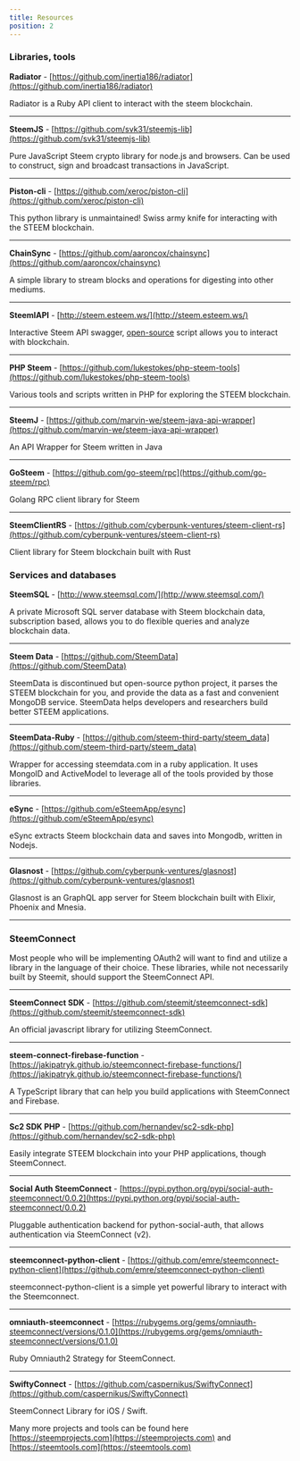 ```yaml
---
title: Resources
position: 2
---
```



### Libraries, tools


**Radiator** - [https://github.com/inertia186/radiator](https://github.com/inertia186/radiator)

Radiator is a Ruby API client to interact with the steem blockchain.

---

**SteemJS** - [https://github.com/svk31/steemjs-lib](https://github.com/svk31/steemjs-lib)

Pure JavaScript Steem crypto library for node.js and browsers. Can be used to construct, sign and broadcast transactions in JavaScript.

---

**Piston-cli** - [https://github.com/xeroc/piston-cli](https://github.com/xeroc/piston-cli)

This python library is unmaintained! Swiss army knife for interacting with the STEEM blockchain.

---

**ChainSync** - [https://github.com/aaroncox/chainsync](https://github.com/aaroncox/chainsync)

A simple library to stream blocks and operations for digesting into other mediums.

---

**SteemIAPI** - [http://steem.esteem.ws/](http://steem.esteem.ws/)

Interactive Steem API swagger, [open-source](https://github.com/eSteemApp/steemapi) script allows you to interact with blockchain.

---

**PHP Steem** - [https://github.com/lukestokes/php-steem-tools](https://github.com/lukestokes/php-steem-tools)

Various tools and scripts written in PHP for exploring the STEEM blockchain.

---

**SteemJ** - [https://github.com/marvin-we/steem-java-api-wrapper](https://github.com/marvin-we/steem-java-api-wrapper)

An API Wrapper for Steem written in Java

---

**GoSteem** - [https://github.com/go-steem/rpc](https://github.com/go-steem/rpc)

Golang RPC client library for Steem

---

**SteemClientRS** - [https://github.com/cyberpunk-ventures/steem-client-rs](https://github.com/cyberpunk-ventures/steem-client-rs)

Client library for Steem blockchain built with Rust


### Services and databases

**SteemSQL** - [http://www.steemsql.com/](http://www.steemsql.com/)

A private Microsoft SQL server database with Steem blockchain data, subscription based, allows you to do flexible queries and analyze blockchain data.

---

**Steem Data** - [https://github.com/SteemData](https://github.com/SteemData)

SteemData is discontinued but open-source python project, it parses the STEEM blockchain for you, and provide the data as a fast and convenient MongoDB service. SteemData helps developers and researchers build better STEEM applications.

---

**SteemData-Ruby** - [https://github.com/steem-third-party/steem_data](https://github.com/steem-third-party/steem_data)

Wrapper for accessing steemdata.com in a ruby application. It uses MongoID and ActiveModel to leverage all of the tools provided by those libraries.

---

**eSync** - [https://github.com/eSteemApp/esync](https://github.com/eSteemApp/esync)

eSync extracts Steem blockchain data and saves into Mongodb, written in Nodejs.

---

**Glasnost** - [https://github.com/cyberpunk-ventures/glasnost](https://github.com/cyberpunk-ventures/glasnost)

Glasnost is an GraphQL app server for Steem blockchain built with Elixir, Phoenix and Mnesia. 

---

### SteemConnect

Most people who will be implementing OAuth2 will want to find and utilize a library in the language of their choice. These libraries, while not necessarily built by Steemit, should support the SteemConnect API.

---

**SteemConnect SDK** - [https://github.com/steemit/steemconnect-sdk](https://github.com/steemit/steemconnect-sdk)

An official javascript library for utilizing SteemConnect.

---

**steem-connect-firebase-function** - [https://jakipatryk.github.io/steemconnect-firebase-functions/](https://jakipatryk.github.io/steemconnect-firebase-functions/)

A TypeScript library that can help you build applications with SteemConnect and Firebase.

---

**Sc2 SDK PHP** - [https://github.com/hernandev/sc2-sdk-php](https://github.com/hernandev/sc2-sdk-php)

Easily integrate STEEM blockchain into your PHP applications, though SteemConnect.

---

**Social Auth SteemConnect** - [https://pypi.python.org/pypi/social-auth-steemconnect/0.0.2](https://pypi.python.org/pypi/social-auth-steemconnect/0.0.2)

Pluggable authentication backend for python-social-auth, that allows authentication via SteemConnect (v2).

---

**steemconnect-python-client** - [https://github.com/emre/steemconnect-python-client](https://github.com/emre/steemconnect-python-client)

steemconnect-python-client is a simple yet powerful library to interact with the Steemconnect.

---

**omniauth-steemconnect** - [https://rubygems.org/gems/omniauth-steemconnect/versions/0.1.0](https://rubygems.org/gems/omniauth-steemconnect/versions/0.1.0)

Ruby Omniauth2 Strategy for SteemConnect.

---

**SwiftyConnect** - [https://github.com/caspernikus/SwiftyConnect](https://github.com/caspernikus/SwiftyConnect)

SteemConnect Library for iOS / Swift.


Many more projects and tools can be found here [https://steemprojects.com](https://steemprojects.com) and [https://steemtools.com](https://steemtools.com)

